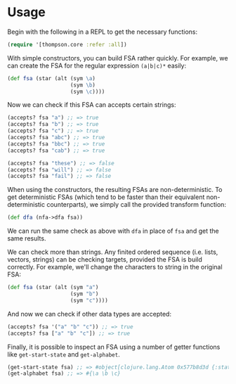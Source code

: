 # Usage

Begin with the following in a REPL to get the necessary functions:

```clojure
(require '[thompson.core :refer :all])
```

With simple constructors, you can build FSA rather quickly. For
example, we can create the FSA for the regular expression
`(a|b|c)*` easily:

```clojure
(def fsa (star (alt (sym \a)
                    (sym \b)
                    (sym \c))))
```

Now we can check if this FSA can accepts certain strings:

```clojure
(accepts? fsa "a") ;; => true
(accepts? fsa "b") ;; => true
(accepts? fsa "c") ;; => true
(accepts? fsa "abc") ;; => true
(accepts? fsa "bbc") ;; => true
(accepts? fsa "cab") ;; => true

(accepts? fsa "these") ;; => false
(accepts? fsa "will") ;; => false
(accepts? fsa "fail") ;; => false
```

When using the constructors, the resulting FSAs are non-deterministic.
To get deterministic FSAs (which tend to be faster
than their equivalent non-deterministic counterparts), we simply call the
provided transform function:

```clojure
(def dfa (nfa->dfa fsa))
```

We can run the same check as above with `dfa` in place of `fsa`
and get the same results.

We can check more than strings. Any finited ordered sequence
(i.e. lists, vectors, strings) can be checking targets, provided
the FSA is build correctly. For example, we'll change the characters
to string in the original FSA:

```clojure
(def fsa (star (alt (sym "a")
                    (sym "b")
                    (sym "c"))))
```

And now we can check if other data types are accepted:

```clojure
(accepts? fsa '("a" "b" "c")) ;; => true
(accepts? fsa ["a" "b" "c"]) ;; => true
```

Finally, it is possible to inspect an FSA using a number of
getter functions like `get-start-state` and `get-alphabet`.

```clojure
(get-start-state fsa) ;; => #object[clojure.lang.Atom 0x577b8d3d {:status :ready, :val false}]
(get-alphabet fsa) ;; => #{\a \b \c}
```

